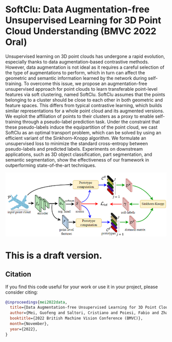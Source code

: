 # SoftClu: Data Augmentation-free Unsupervised Learning for 3D Point Cloud Understanding (BMVC 2022 Oral)

Unsupervised learning on 3D point clouds has undergone a rapid evolution, especially thanks to data augmentation-based contrastive methods. However, data augmentation is not ideal as it requires a careful selection of the type of augmentations to perform, which in turn can affect the geometric and semantic information learned by the network during self-training. 
To overcome this issue, we propose an augmentation-free unsupervised approach for point clouds to learn transferable point-level features via soft clustering, named SoftClu. 
SoftClu assumes that the points belonging to a cluster should be close to each other in both geometric and feature spaces. This differs from typical contrastive learning, which builds similar representations for a whole point cloud and its augmented versions. 
We exploit the affiliation of points to their clusters as a proxy to enable self-training through a pseudo-label prediction task. 
Under the constraint that these pseudo-labels induce the equipartition of the point cloud, we cast SoftClu as an optimal transport problem, which can be solved by using an efficient variant of the Sinkhorn-Knopp algorithm. 
We formulate an unsupervised loss to minimize the standard cross-entropy between pseudo-labels and predicted labels. 
Experiments on downstream applications, such as 3D object classification, part segmentation, and semantic segmentation, show the effectiveness of our framework in outperforming state-of-the-art techniques.

<div align="center">
  <img src="figures/main_frame.png" width="">
</div>

# This is a draft version.
## Citation
If you find this code useful for your work or use it in your project, please consider citing:
```bibtex
@inproceedings{mei2022data,
  title={Data Augmentation-free Unsupervised Learning for 3D Point Cloud Understanding},
  author={Mei, Guofeng and Saltori, Cristiano and Poiesi, Fabio and Zhang, Jian and Ricci, Elisa and Sebe, Nicu and Wu, Qiang},
  booktitle={2022 British Machine Vision Conference (BMVC)},
  month={November},
  year={2022},
}
```
